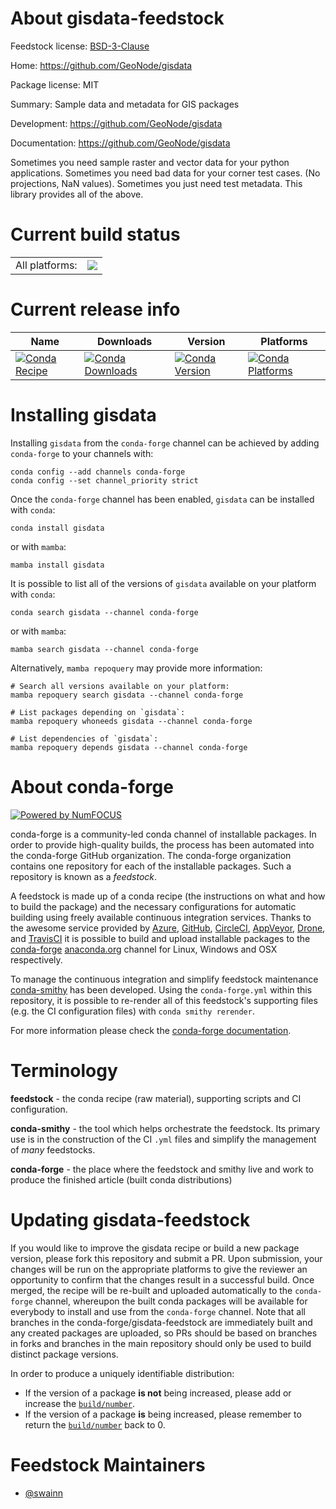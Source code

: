 About gisdata-feedstock
=======================

Feedstock license: [BSD-3-Clause](https://github.com/conda-forge/gisdata-feedstock/blob/main/LICENSE.txt)

Home: https://github.com/GeoNode/gisdata

Package license: MIT

Summary: Sample data and metadata for GIS packages

Development: https://github.com/GeoNode/gisdata

Documentation: https://github.com/GeoNode/gisdata

Sometimes you need sample raster and vector data for your python applications.
Sometimes you need bad data for your corner test cases. (No projections, NaN values).
Sometimes you just need test metadata.
This library provides all of the above.


Current build status
====================


<table><tr><td>All platforms:</td>
    <td>
      <a href="https://dev.azure.com/conda-forge/feedstock-builds/_build/latest?definitionId=16812&branchName=main">
        <img src="https://dev.azure.com/conda-forge/feedstock-builds/_apis/build/status/gisdata-feedstock?branchName=main">
      </a>
    </td>
  </tr>
</table>

Current release info
====================

| Name | Downloads | Version | Platforms |
| --- | --- | --- | --- |
| [![Conda Recipe](https://img.shields.io/badge/recipe-gisdata-green.svg)](https://anaconda.org/conda-forge/gisdata) | [![Conda Downloads](https://img.shields.io/conda/dn/conda-forge/gisdata.svg)](https://anaconda.org/conda-forge/gisdata) | [![Conda Version](https://img.shields.io/conda/vn/conda-forge/gisdata.svg)](https://anaconda.org/conda-forge/gisdata) | [![Conda Platforms](https://img.shields.io/conda/pn/conda-forge/gisdata.svg)](https://anaconda.org/conda-forge/gisdata) |

Installing gisdata
==================

Installing `gisdata` from the `conda-forge` channel can be achieved by adding `conda-forge` to your channels with:

```
conda config --add channels conda-forge
conda config --set channel_priority strict
```

Once the `conda-forge` channel has been enabled, `gisdata` can be installed with `conda`:

```
conda install gisdata
```

or with `mamba`:

```
mamba install gisdata
```

It is possible to list all of the versions of `gisdata` available on your platform with `conda`:

```
conda search gisdata --channel conda-forge
```

or with `mamba`:

```
mamba search gisdata --channel conda-forge
```

Alternatively, `mamba repoquery` may provide more information:

```
# Search all versions available on your platform:
mamba repoquery search gisdata --channel conda-forge

# List packages depending on `gisdata`:
mamba repoquery whoneeds gisdata --channel conda-forge

# List dependencies of `gisdata`:
mamba repoquery depends gisdata --channel conda-forge
```


About conda-forge
=================

[![Powered by
NumFOCUS](https://img.shields.io/badge/powered%20by-NumFOCUS-orange.svg?style=flat&colorA=E1523D&colorB=007D8A)](https://numfocus.org)

conda-forge is a community-led conda channel of installable packages.
In order to provide high-quality builds, the process has been automated into the
conda-forge GitHub organization. The conda-forge organization contains one repository
for each of the installable packages. Such a repository is known as a *feedstock*.

A feedstock is made up of a conda recipe (the instructions on what and how to build
the package) and the necessary configurations for automatic building using freely
available continuous integration services. Thanks to the awesome service provided by
[Azure](https://azure.microsoft.com/en-us/services/devops/), [GitHub](https://github.com/),
[CircleCI](https://circleci.com/), [AppVeyor](https://www.appveyor.com/),
[Drone](https://cloud.drone.io/welcome), and [TravisCI](https://travis-ci.com/)
it is possible to build and upload installable packages to the
[conda-forge](https://anaconda.org/conda-forge) [anaconda.org](https://anaconda.org/)
channel for Linux, Windows and OSX respectively.

To manage the continuous integration and simplify feedstock maintenance
[conda-smithy](https://github.com/conda-forge/conda-smithy) has been developed.
Using the ``conda-forge.yml`` within this repository, it is possible to re-render all of
this feedstock's supporting files (e.g. the CI configuration files) with ``conda smithy rerender``.

For more information please check the [conda-forge documentation](https://conda-forge.org/docs/).

Terminology
===========

**feedstock** - the conda recipe (raw material), supporting scripts and CI configuration.

**conda-smithy** - the tool which helps orchestrate the feedstock.
                   Its primary use is in the construction of the CI ``.yml`` files
                   and simplify the management of *many* feedstocks.

**conda-forge** - the place where the feedstock and smithy live and work to
                  produce the finished article (built conda distributions)


Updating gisdata-feedstock
==========================

If you would like to improve the gisdata recipe or build a new
package version, please fork this repository and submit a PR. Upon submission,
your changes will be run on the appropriate platforms to give the reviewer an
opportunity to confirm that the changes result in a successful build. Once
merged, the recipe will be re-built and uploaded automatically to the
`conda-forge` channel, whereupon the built conda packages will be available for
everybody to install and use from the `conda-forge` channel.
Note that all branches in the conda-forge/gisdata-feedstock are
immediately built and any created packages are uploaded, so PRs should be based
on branches in forks and branches in the main repository should only be used to
build distinct package versions.

In order to produce a uniquely identifiable distribution:
 * If the version of a package **is not** being increased, please add or increase
   the [``build/number``](https://docs.conda.io/projects/conda-build/en/latest/resources/define-metadata.html#build-number-and-string).
 * If the version of a package **is** being increased, please remember to return
   the [``build/number``](https://docs.conda.io/projects/conda-build/en/latest/resources/define-metadata.html#build-number-and-string)
   back to 0.

Feedstock Maintainers
=====================

* [@swainn](https://github.com/swainn/)

